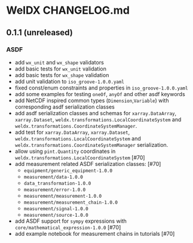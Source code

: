 # WelDX CHANGELOG.md

## 0.1.1 (unreleased)
### ASDF
- add `wx_unit` and `wx_shape` validators
- add basic tests for `wx_unit` validation
- add basic tests for `wx_shape` validation
- add unit validation to `iso_groove-1.0.0.yaml` 
- fixed const/enum constraints and properties in `iso_groove-1.0.0.yaml`
- add some examples for testing `oneOf`, `anyOf` and other asdf keywords
- add NetCDF inspired common types (`Dimension`,`Variable`) with corresponding
 asdf serialization classes
- add asdf serialization classes and schemas for `xarray.DataArray`, 
`xarray.Dataset`, `weldx.transformations.LocalCoordinateSystem` and
`weldx.transformations.CoordinateSystemManager`.
- add test for `xarray.DataArray`, `xarray.Dataset`, `weldx.transformations.LocalCoordinateSystem` and
`weldx.transformations.CoordinateSystemManager` serialization.
- allow using `pint.Quantity` coordinates in `weldx.transformations.LocalCoordinateSystem` [#70]
- add measurement related ASDF serialization classes: [#70]
  - `equipment/generic_equipment-1.0.0`
  - `measurement/data-1.0.0`
  - `data_transformation-1.0.0`
  - `measurement/error-1.0.0`
  - `measurement/measurement-1.0.0`
  - `measurement/measurement_chain-1.0.0`
  - `measurement/signal-1.0.0`
  - `measurement/source-1.0.0`
- add ASDF support for `sympy` expressions with `core/mathematical_expression-1.0.0` [#70]
- add example notebook for measurement chains in tutorials [#70]
